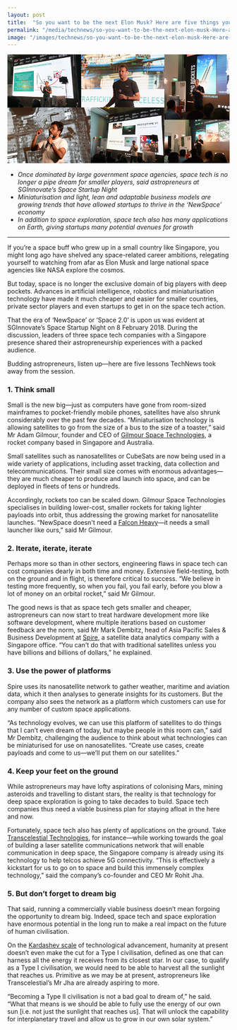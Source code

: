 ```yaml
---
layout: post
title:  "So you want to be the next Elon Musk? Here are five things you should know"
permalink: "/media/technews/so-you-want-to-be-the-next-elon-musk-Here-are-five-things-you-should-know"
image: "/images/technews/so-you-want-to-be-the-next-elon-musk-Here-are-five-things-you-should-know-part-1.png"
---
```


![So you want to be the next Elon Musk? Here are five things you should know](/images/technews/so-you-want-to-be-the-next-elon-musk-Here-are-five-things-you-should-know-part-1.png)


* *Once dominated by large government space agencies, space tech is no longer a pipe dream for smaller players, said astropreneurs at SGInnovate’s Space Startup Night*
* *Miniaturisation and light, lean and adaptable business models are growing trends that have allowed startups to thrive in the ‘NewSpace’ economy*
* *In addition to space exploration, space tech also has many applications on Earth, giving startups many potential avenues for growth*
 
--- 
 
If you’re a space buff who grew up in a small country like Singapore, you might long ago have shelved any space-related career ambitions, relegating yourself to watching from afar as Elon Musk and large national space agencies like NASA explore the cosmos. 

But today, space is no longer the exclusive domain of big players with deep pockets. Advances in artificial intelligence, robotics and miniaturisation technology have made it much cheaper and easier for smaller countries, private sector players and even startups to get in on the space tech action. 

That the era of ‘NewSpace’ or ‘Space 2.0’ is upon us was evident at SGInnovate’s Space Startup Night on 8 February 2018. During the discussion, leaders of three space tech companies with a Singapore presence shared their astropreneurship experiences with a packed audience.

Budding astropreneurs, listen up—here are five lessons TechNews took away from the session.  

### **1. Think small**
Small is the new big—just as computers have gone from room-sized mainframes to pocket-friendly mobile phones, satellites have also shrunk considerably over the past few decades. “Miniaturisation technology is allowing satellites to go from the size of a bus to the size of a toaster,” said Mr Adam Gilmour, founder and CEO of [Gilmour Space Technologies](https://www.gspacetech.com/), a rocket company based in Singapore and Australia.

Small satellites such as nanosatellites or CubeSats are now being used in a wide variety of applications, including asset tracking, data collection and telecommunications. Their small size comes with enormous advantages—they are much cheaper to produce and launch into space, and can be deployed in fleets of tens or hundreds.

Accordingly, rockets too can be scaled down. Gilmour Space Technologies specialises in building lower-cost, smaller rockets for taking lighter payloads into orbit, thus addressing the growing market for nanosatellite launches. “NewSpace doesn't need a [Falcon Heavy](https://www.nytimes.com/2018/02/06/science/falcon-heavy-spacex-launch.html)—it needs a small launcher like ours,” said Mr Gilmour.   

### **2. Iterate, iterate, iterate**
Perhaps more so than in other sectors, engineering flaws in space tech can cost companies dearly in both time and money. Extensive field-testing, both on the ground and in flight, is therefore critical to success. “We believe in testing more frequently, so when you fail, you fail early, before you blow a lot of money on an orbital rocket,” said Mr Gilmour.

The good news is that as space tech gets smaller and cheaper, astropreneurs can now start to treat hardware development more like software development, where multiple iterations based on customer feedback are the norm, said Mr Mark Dembitz, head of Asia Pacific Sales & Business Development at [Spire](https://spire.com/), a satellite data analytics company with a Singapore office. “You can't do that with traditional satellites unless you have billions and billions of dollars,” he explained.

### **3. Use the power of platforms**
Spire uses its nanosatellite network to gather weather, maritime and aviation data, which it then analyses to generate insights for its customers. But the company also sees the network as a platform which customers can use for any number of custom space applications.

“As technology evolves, we can use this platform of satellites to do things that I can’t even dream of today, but maybe people in this room can,” said Mr Dembitz, challenging the audience to think about what technologies can be miniaturised for use on nanosatellites. “Create use cases, create payloads and come to us—we’ll put them on our satellites.”

### **4. Keep your feet on the ground**
While astropreneurs may have lofty aspirations of colonising Mars, mining asteroids and travelling to distant stars, the reality is that technology for deep space exploration is going to take decades to build. Space tech companies thus need a viable business plan for staying afloat in the here and now. 

Fortunately, space tech also has plenty of applications on the ground. Take [Transcelestial Technologies](http://transcelestial.com/), for instance—while working towards the goal of building a laser satellite communications network that will enable communication in deep space, the Singapore company is already using its technology to help telcos achieve 5G connectivity. “This is effectively a kickstart for us to go on to space and build this immensely complex technology,” said the company’s co-founder and CEO Mr Rohit Jha.  

### **5. But don’t forget to dream big**
That said, running a commercially viable business doesn’t mean forgoing the opportunity to dream big. Indeed, space tech and space exploration have enormous potential in the long run to make a real impact on the future of human civilisation. 

On the [Kardashev scale](https://futurism.com/the-kardashev-scale-type-i-ii-iii-iv-v-civilization/) of technological advancement, humanity at present doesn’t even make the cut for a Type I civilisation, defined as one that can harness all the energy it receives from its closest star. In our case, to qualify as a Type I civilisation, we would need to be able to harvest all the sunlight that reaches us. Primitive as we may be at present, astropreneurs like Transcelestial’s Mr Jha are already aspiring to more. 

“Becoming a Type II civilisation is not a bad goal to dream of,” he said. “What that means is we should be able to fully use the energy of our own sun [i.e. not just the sunlight that reaches us]. That will unlock the capability for interplanetary travel and allow us to grow in our own solar system.”
